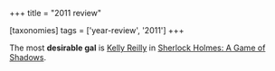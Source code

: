 +++
title = "2011 review"

[taxonomies]
tags = ['year-review', '2011']
+++

The most **desirable gal** is [Kelly Reilly] in [Sherlock Holmes: A Game
of Shadows].

  [Kelly Reilly]: http://en.wikipedia.org/wiki/Kelly_Reilly
  [Sherlock Holmes: A Game of Shadows]: http://movies.tshepang.net/sherlock-holmes-a-game-of-shadows
